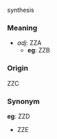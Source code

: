 synthesis
### Meaning
+ _adj_: ZZA
    + __eg__: ZZB

### Origin

ZZC

### Synonym

__eg__: ZZD

+ ZZE


